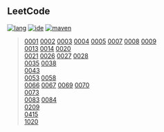 ## LeetCode

[![lang](https://img.shields.io/badge/lang-java%2012-brightgreen.svg)]()
[![ide](https://img.shields.io/badge/ide-IntelliJ%20IDEA-brightgreen.svg)]()
[![maven](https://img.shields.io/badge/maven-3.6.0-brightgreen.svg)]()

> [0001](src/main/java/LeetCode_0001) [0002](src/main/java/LeetCode_0002) [0003](src/main/java/LeetCode_0003) [0004](src/main/java/LeetCode_0004) [0005](src/main/java/LeetCode_0005)
> [0007](src/main/java/LeetCode_0007) [0008](src/main/java/LeetCode_0008) [0009](src/main/java/LeetCode_0009)
> <br>[0013](src/main/java/LeetCode_0013) [0014](src/main/java/LeetCode_0014)
> [0020](src/main/java/LeetCode_0020)
> <br>[0021](src/main/java/LeetCode_0021)
> [0026](src/main/java/LeetCode_0026) [0027](src/main/java/LeetCode_0027) [0028](src/main/java/LeetCode_0028)
> <br>[0035](src/main/java/LeetCode_0035) [0038](src/main/java/LeetCode_0038)
> <br>[0043](src/main/java/LeetCode_0043)
> <br>[0053](src/main/java/LeetCode_0053)
> [0058](src/main/java/LeetCode_0058)
> <br>[0066](src/main/java/LeetCode_0066) [0067](src/main/java/LeetCode_0067) [0069](src/main/java/LeetCode_0069) [0070](src/main/java/LeetCode_0070)
> <br>[0073](src/main/java/LeetCode_0073)
> <br>[0083](src/main/java/LeetCode_0083) [0084](src/main/java/LeetCode_0084)
> <br>[0209](src/main/java/LeetCode_0209)
> <br>[0415](src/main/java/LeetCode_0415)
> <br>[1020](src/main/java/LeetCode_1020)
